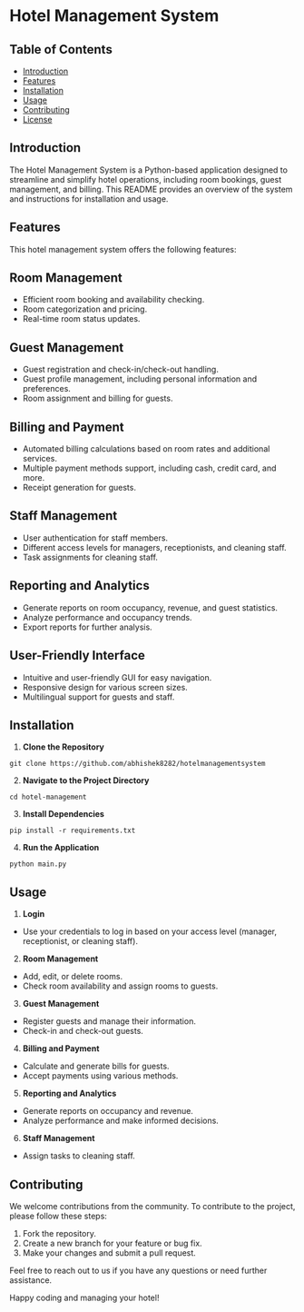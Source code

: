 # Hotel Management System

## Table of Contents
- [Introduction](#Introduction)
- [Features](#Features)
- [Installation](#Installation)
- [Usage](#Usage)
- [Contributing](#Contributing)
- [License](#license)

## Introduction
The Hotel Management System is a Python-based application designed to streamline and simplify hotel operations, including room bookings, guest management, and billing. This README provides an overview of the system and instructions for installation and usage.

## Features
This hotel management system offers the following features:

## Room Management
- Efficient room booking and availability checking.
- Room categorization and pricing.
- Real-time room status updates.

## Guest Management
- Guest registration and check-in/check-out handling.
- Guest profile management, including personal information and preferences.
- Room assignment and billing for guests.

## Billing and Payment
- Automated billing calculations based on room rates and additional services.
- Multiple payment methods support, including cash, credit card, and more.
- Receipt generation for guests.

## Staff Management
- User authentication for staff members.
- Different access levels for managers, receptionists, and cleaning staff.
- Task assignments for cleaning staff.

## Reporting and Analytics
- Generate reports on room occupancy, revenue, and guest statistics.
- Analyze performance and occupancy trends.
- Export reports for further analysis.

## User-Friendly Interface
- Intuitive and user-friendly GUI for easy navigation.
- Responsive design for various screen sizes.
- Multilingual support for guests and staff.

## Installation
1. **Clone the Repository**
```shell
git clone https://github.com/abhishek8282/hotelmanagementsystem
```

2. **Navigate to the Project Directory**
```shell
cd hotel-management
```

3. **Install Dependencies**
```shell
pip install -r requirements.txt
```

4. **Run the Application**
```shell
python main.py
```


## Usage
1. **Login**
- Use your credentials to log in based on your access level (manager, receptionist, or cleaning staff).

2. **Room Management**
- Add, edit, or delete rooms.
- Check room availability and assign rooms to guests.

3. **Guest Management**
- Register guests and manage their information.
- Check-in and check-out guests.

4. **Billing and Payment**
- Calculate and generate bills for guests.
- Accept payments using various methods.

5. **Reporting and Analytics**
- Generate reports on occupancy and revenue.
- Analyze performance and make informed decisions.

6. **Staff Management**
- Assign tasks to cleaning staff.

## Contributing
We welcome contributions from the community. To contribute to the project, please follow these steps:

1. Fork the repository.
2. Create a new branch for your feature or bug fix.
3. Make your changes and submit a pull request.

Feel free to reach out to us if you have any questions or need further assistance.

Happy coding and managing your hotel!

